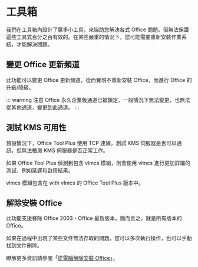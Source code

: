 # 工具箱

我們在工具箱內設計了眾多小工具，來協助您解決各式 Office 問題。但無法保證這些工具式百分之百有效的。在某些嚴重的情況下，您可能需要重新安裝作業系統，才能解決問題。

## 變更 Office 更新頻道

此功能可以變更 Office 更新頻道，從而實現不重新安裝 Office，而進行 Office 的升級/降級。

::: warning 注意
Office 永久企業版通道已被鎖定，一般情況下無法變更，也無法從其他通道，變更到此通道。
:::

## 測試 KMS 可用性

預設情況下，Office Tool Plus 使用 TCP 連線，測試 KMS 伺服器是否可以通訊，但無法檢測 KMS 伺服器是否正常工作。

如果 Office Tool Plus 偵測到包含 vlmcs 模組，則會使用 vlmcs 進行更加詳細的測試，例如延遲和啟用結果。

vlmcs 模組包含在 with vlmcs 的 Office Tool Plus 版本中。

## 解除安裝 Office

此功能支援移除 Office 2003 - Office 最新版本，簡而言之，就是所有版本的 Office。

如果在過程中出現了某些文件無法存取的問題，您可以多次執行操作，也可以手動找到文件刪除。

瞭解更多資訊請參閱「[從電腦解除安裝 Office](https://support.microsoft.com/zh-tw/office/%E5%BE%9E%E9%9B%BB%E8%85%A6%E8%A7%A3%E9%99%A4%E5%AE%89%E8%A3%9D-office-9dd49b83-264a-477a-8fcc-2fdf5dbf61d8)」。
